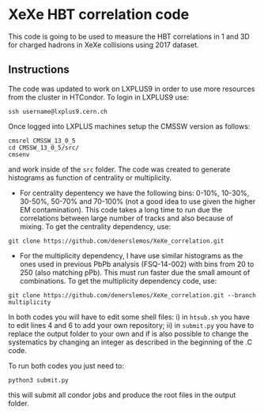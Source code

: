 # XeXe HBT correlation code
This code is going to be used to measure the HBT correlations in 1 and 3D for charged hadrons in XeXe collisions using 2017 dataset.
## Instructions
The code was updated to work on LXPLUS9 in order to use more resources from the cluster in HTCondor. To login in LXPLUS9 use:
```
ssh username@lxplus9.cern.ch
```
Once logged into LXPLUS machines setup the CMSSW version as follows:
```
cmsrel CMSSW_13_0_5
cd CMSSW_13_0_5/src/
cmsenv
```
and work inside of the ```src``` folder.
The code was created to generate histograms as function of centrality or multiplicity.
- For centrality depentency we have the following bins: 0-10%, 10-30%, 30-50%, 50-70% and 70-100% (not a good idea to use given the higher EM contamination). This code takes a long time to run due the correlations between large number of tracks and also because of mixing. To get the centrality dependency, use:
```
git clone https://github.com/denerslemos/XeXe_correlation.git
```
- For the multiplicity dependency, I have use similar histograms as the ones used in previous PbPb analysis (FSQ-14-002) with bins from 20 to 250 (also matching pPb). This must run faster due the small amount of combinations. To get the multiplicity dependency code, use:
```
git clone https://github.com/denerslemos/XeXe_correlation.git --branch multiplicity
```
In both codes you will have to edit some shell files: i) in ```htsub.sh``` you have to edit lines 4 and 6 to add your own repository; ii) in ```submit.py``` you have to replace the output folder to your own and if is also possible to change the systematics by changing an integer as described in the beginning of the .C code.

To run both codes you just need to:
```
python3 submit.py
```
this will submit all condor jobs and produce the root files in the output folder.
